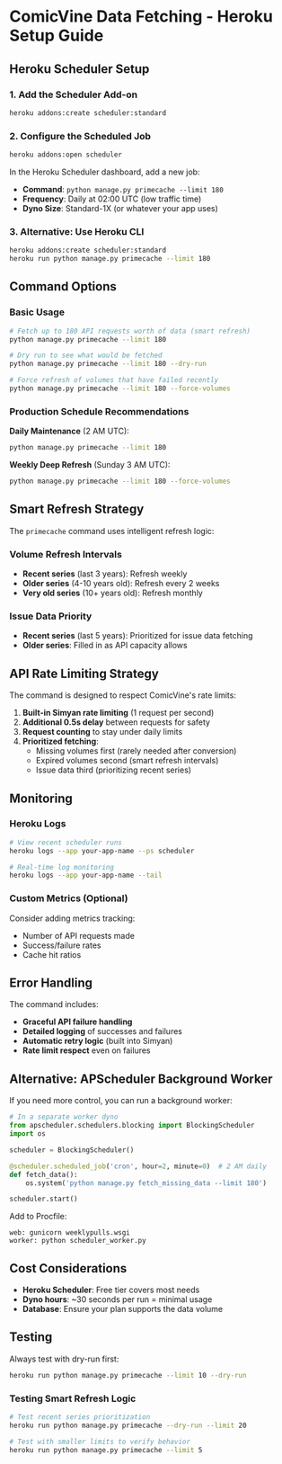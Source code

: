 # ComicVine Data Fetching - Heroku Setup Guide

## Heroku Scheduler Setup

### 1. Add the Scheduler Add-on

```bash
heroku addons:create scheduler:standard
```

### 2. Configure the Scheduled Job

```bash
heroku addons:open scheduler
```

In the Heroku Scheduler dashboard, add a new job:

- **Command**: `python manage.py primecache --limit 180`
- **Frequency**: Daily at 02:00 UTC (low traffic time)
- **Dyno Size**: Standard-1X (or whatever your app uses)

### 3. Alternative: Use Heroku CLI

```bash
heroku addons:create scheduler:standard
heroku run python manage.py primecache --limit 180
```

## Command Options

### Basic Usage

```bash
# Fetch up to 180 API requests worth of data (smart refresh)
python manage.py primecache --limit 180

# Dry run to see what would be fetched
python manage.py primecache --limit 180 --dry-run

# Force refresh of volumes that have failed recently
python manage.py primecache --limit 180 --force-volumes
```

### Production Schedule Recommendations

**Daily Maintenance** (2 AM UTC):

```bash
python manage.py primecache --limit 180
```

**Weekly Deep Refresh** (Sunday 3 AM UTC):

```bash
python manage.py primecache --limit 180 --force-volumes
```

## Smart Refresh Strategy

The `primecache` command uses intelligent refresh logic:

### Volume Refresh Intervals

- **Recent series** (last 3 years): Refresh weekly
- **Older series** (4-10 years old): Refresh every 2 weeks
- **Very old series** (10+ years old): Refresh monthly

### Issue Data Priority

- **Recent series** (last 5 years): Prioritized for issue data fetching
- **Older series**: Filled in as API capacity allows

## API Rate Limiting Strategy

The command is designed to respect ComicVine's rate limits:

1. **Built-in Simyan rate limiting** (1 request per second)
2. **Additional 0.5s delay** between requests for safety
3. **Request counting** to stay under daily limits
4. **Prioritized fetching**:
   - Missing volumes first (rarely needed after conversion)
   - Expired volumes second (smart refresh intervals)
   - Issue data third (prioritizing recent series)

## Monitoring

### Heroku Logs

```bash
# View recent scheduler runs
heroku logs --app your-app-name --ps scheduler

# Real-time log monitoring
heroku logs --app your-app-name --tail
```

### Custom Metrics (Optional)

Consider adding metrics tracking:

- Number of API requests made
- Success/failure rates
- Cache hit ratios

## Error Handling

The command includes:

- **Graceful API failure handling**
- **Detailed logging** of successes and failures
- **Automatic retry logic** (built into Simyan)
- **Rate limit respect** even on failures

## Alternative: APScheduler Background Worker

If you need more control, you can run a background worker:

```python
# In a separate worker dyno
from apscheduler.schedulers.blocking import BlockingScheduler
import os

scheduler = BlockingScheduler()

@scheduler.scheduled_job('cron', hour=2, minute=0)  # 2 AM daily
def fetch_data():
    os.system('python manage.py fetch_missing_data --limit 180')

scheduler.start()
```

Add to Procfile:

```
web: gunicorn weeklypulls.wsgi
worker: python scheduler_worker.py
```

## Cost Considerations

- **Heroku Scheduler**: Free tier covers most needs
- **Dyno hours**: ~30 seconds per run = minimal usage
- **Database**: Ensure your plan supports the data volume

## Testing

Always test with dry-run first:

```bash
heroku run python manage.py primecache --limit 10 --dry-run
```

### Testing Smart Refresh Logic

```bash
# Test recent series prioritization
heroku run python manage.py primecache --dry-run --limit 20

# Test with smaller limits to verify behavior
heroku run python manage.py primecache --limit 5
```
